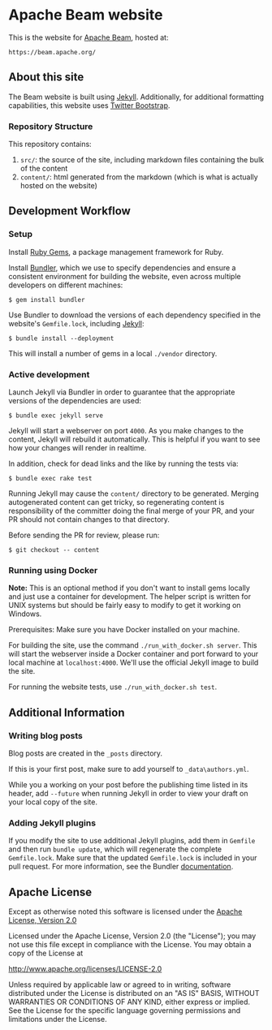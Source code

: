 # Apache Beam website

This is the website for [Apache Beam](https://beam.apache.org/), hosted at:

    https://beam.apache.org/

## About this site

The Beam website is built using [Jekyll](http://jekyllrb.com/). Additionally,
for additional formatting capabilities, this website uses
[Twitter Bootstrap](http://getbootstrap.com/).

### Repository Structure

This repository contains:

1. `src/`: the source of the site, including markdown files containing the bulk of the content
1. `content/`: html generated from the markdown (which is what is actually hosted on the website)

## Development Workflow

### Setup

Install [Ruby Gems](https://rubygems.org/pages/download), a package management framework for Ruby.

Install [Bundler](http://bundler.io/bundle_install.html), which  we use to specify dependencies and ensure
a consistent environment for building the website, even across multiple developers on different machines:

    $ gem install bundler

Use Bundler to download the versions of each dependency specified in the website's `Gemfile.lock`,
including [Jekyll](https://jekyllrb.com/):

    $ bundle install --deployment

This will install a number of gems in a local `./vendor` directory.

### Active development

Launch Jekyll via Bundler in order to guarantee that the appropriate versions of the dependencies are used:

    $ bundle exec jekyll serve

Jekyll will start a webserver on port `4000`. As you make changes to the
content, Jekyll will rebuild it automatically. This is helpful if you want to see
how your changes will render in realtime.

In addition, check for dead links and the like by running the tests via:

    $ bundle exec rake test

Running Jekyll may cause the `content/` directory to be generated.
Merging autogenerated content can get tricky, so regenerating content is
responsibility of the committer doing the final merge of your PR, and
your PR should not contain changes to that directory.

Before sending the PR for review, please run:

    $ git checkout -- content

### Running using Docker

**Note:** This is an optional method if you don't want to install gems locally and just use a container for development. The helper script is written for UNIX systems but should be fairly easy to modify to get it working on Windows.

Prerequisites: Make sure you have Docker installed on your machine.

For building the site, use the command `./run_with_docker.sh server`. This will start the webserver inside a Docker container and port forward to your local machine at `localhost:4000`. We'll use the official Jekyll image to build the site.

For running the website tests, use `./run_with_docker.sh test`.

## Additional Information

### Writing blog posts

Blog posts are created in the `_posts` directory.

If this is your first post, make sure to add yourself to `_data\authors.yml`.

While you a working on your post before the publishing time listed in its header,
add `--future` when running Jekyll in order to view your draft on your local copy of
the site.

### Adding Jekyll plugins

If you modify the site to use additional Jekyll plugins, add them in `Gemfile`
and then run `bundle update`, which will regenerate the complete `Gemfile.lock`.
Make sure that the updated `Gemfile.lock` is included in your pull request. For more information,
see the Bundler [documentation](http://bundler.io/v1.3/rationale.html).

## Apache License

Except as otherwise noted this software is licensed under the
[Apache License, Version 2.0](http://www.apache.org/licenses/LICENSE-2.0.html)

Licensed under the Apache License, Version 2.0 (the "License");
you may not use this file except in compliance with the License.
You may obtain a copy of the License at

  http://www.apache.org/licenses/LICENSE-2.0

Unless required by applicable law or agreed to in writing, software
distributed under the License is distributed on an "AS IS" BASIS,
WITHOUT WARRANTIES OR CONDITIONS OF ANY KIND, either express or implied.
See the License for the specific language governing permissions and
limitations under the License.
